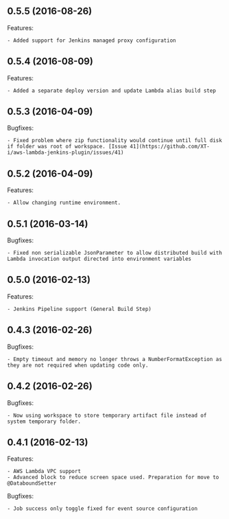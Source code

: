 ## 0.5.5 (2016-08-26)

Features:

    - Added support for Jenkins managed proxy configuration

## 0.5.4 (2016-08-09)

Features:

    - Added a separate deploy version and update Lambda alias build step

## 0.5.3 (2016-04-09)

Bugfixes:

    - Fixed problem where zip functionality would continue until full disk if folder was root of workspace. [Issue 41](https://github.com/XT-i/aws-lambda-jenkins-plugin/issues/41)
    
## 0.5.2 (2016-04-09)

Features:

    - Allow changing runtime environment.

## 0.5.1 (2016-03-14)

Bugfixes:

    - Fixed non serializable JsonParameter to allow distributed build with Lambda invocation output directed into environment variables

## 0.5.0 (2016-02-13)

Features:

    - Jenkins Pipeline support (General Build Step)

## 0.4.3 (2016-02-26)
    
Bugfixes:

    - Empty timeout and memory no longer throws a NumberFormatException as they are not required when updating code only.

## 0.4.2 (2016-02-26)
    
Bugfixes:

    - Now using workspace to store temporary artifact file instead of system temporary folder.

## 0.4.1 (2016-02-13)

Features:

    - AWS Lambda VPC support
    - Advanced block to reduce screen space used. Preparation for move to @DataboundSetter
    
Bugfixes:

    - Job success only toggle fixed for event source configuration
